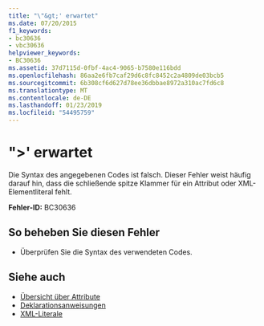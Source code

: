 ```yaml
---
title: "\"&gt;' erwartet"
ms.date: 07/20/2015
f1_keywords:
- bc30636
- vbc30636
helpviewer_keywords:
- BC30636
ms.assetid: 37d7115d-0fbf-4ac4-9065-b7580e116bdd
ms.openlocfilehash: 86aa2e6fb7caf29d6c8fc8452c2a4809de03bcb5
ms.sourcegitcommit: 6b308cf6d627d78ee36dbbae8972a310ac7fd6c8
ms.translationtype: MT
ms.contentlocale: de-DE
ms.lasthandoff: 01/23/2019
ms.locfileid: "54495759"
---
```

# <a name="gt-expected"></a>"&gt;' erwartet
Die Syntax des angegebenen Codes ist falsch. Dieser Fehler weist häufig darauf hin, dass die schließende spitze Klammer für ein Attribut oder XML-Elementliteral fehlt.  
  
 **Fehler-ID:** BC30636  
  
## <a name="to-correct-this-error"></a>So beheben Sie diesen Fehler  
  
-   Überprüfen Sie die Syntax des verwendeten Codes.  
  
## <a name="see-also"></a>Siehe auch
- [Übersicht über Attribute](~/docs/visual-basic/programming-guide/concepts/attributes/index.md)
- [Deklarationsanweisungen](~/docs/visual-basic/programming-guide/language-features/statements.md#declaration-statements)
- [XML-Literale](../../visual-basic/language-reference/xml-literals/index.md)
